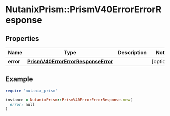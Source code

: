 # NutanixPrism::PrismV40ErrorErrorResponse

## Properties

| Name | Type | Description | Notes |
| ---- | ---- | ----------- | ----- |
| **error** | [**PrismV40ErrorErrorResponseError**](PrismV40ErrorErrorResponseError.md) |  | [optional] |

## Example

```ruby
require 'nutanix_prism'

instance = NutanixPrism::PrismV40ErrorErrorResponse.new(
  error: null
)
```

